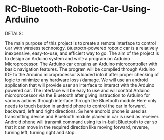 # RC-Bluetooth-Robotic-Car-Using-Arduino

DETALS:

The main purpose of this project is to create a remote interface to control Car with wireless technology. Bluetooth-powered robotic car is a relatively inexpensive, easy-to-use, and efficient way to go. The aim of the project is to design an Arduino system and write a program on Arduino Microprocessor. The Arduino car contains an Arduino microcontroller with basic navigation features. The program will be complied through Arduino IDE to the Arduino microprocessor & loaded into it after proper checking of logic to minimize any hardware loss / damage. We will use an android application that will provide user an interface to interact with the Arduino powered car. The interface will be easy to use and will control Arduino microprocessor via the Bluetooth after giving instruction to Arduino for various actions through interface through the Bluetooth module Here only needs to touch button in android phone to control the car in forward, backward, left and right directions. So here android phone is used as transmitting device and Bluetooth module placed in car is used as receiver. Android phone will transmit command using its in-built Bluetooth to car so that it can move in the required direction like moving forward, reverse, turning left, turning right and stop.

